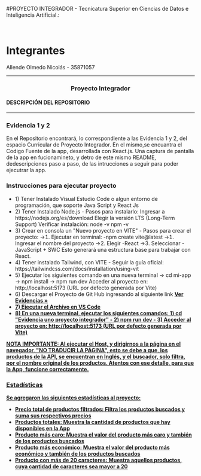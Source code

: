 #PROYECTO INTEGRADOR - Tecnicatura Superior en Ciencias de Datos e Inteligencia Artificial.: 

 <br />
    
# Integrantes

Allende Olmedo Nicolás - 35871057

<hr />

<h3 align="center">Proyecto Integrador</h3>

<h4><strong>DESCRIPCIÓN DEL REPOSITORIO</strong></h4>
<hr/>
<h3><strong> Evidencia 1 y 2</strong></h3>

<p> En el Repositorio encontrará, lo correspondiente a las Evidencia 1  y 2, del espacio Curricular de Proyecto Integrador. En el mismo,se encuantra el Codigo Fuente de la app, desarrollada con React.js. Una captura de pantalla de la app en fucionamineto, y detro de este mismo README, dedescripciones paso a paso, de las intrucciones a seguir para poder ejecutrar la app.</p>

<h3>Instrucciones para ejecutar proyecto</h3>

<ul>
  <li> 1) Tener Instalado Visual Estudio Code o algun entorno de programación, que soporte Java Script y React Js</li>
  <li> 2) Tener Instalado Node.js - Pasos para instalarlo:
 Ingresar a 
https://nodejs.org/es/download
 Elegir la versión LTS Long-Term Support)
 Verificar instalación:
 node -v
 npm -v </li> 
  <li> 3) Crear en consola un "Nuevo proyecto en VITE" -  Pasos para crear el proyecto:
 -> Ejecutar en terminal:
 -npm create vite@latest
 -> Ingresar el nombre del proyecto
 -> Elegir 
-React
 -> Seleccionar 
-JavaScript  SWC
 Esto generará una estructura base para trabajar con React. </li>
  <li> 4) Tener instalado Tailwind, con VITE -  Seguir la guía oficial: 
https://tailwindcss.com/docs/installation/using-vit </li>
  <li> 5) Ejecutar los siguientes comando en una nueva terminal 
  -> cd mi-app 
 -> npm install
 -> npm run dev
 Acceder al proyecto en:
 http://localhost:5173 (URL por defecto generada por Vite) </li>
  <li> 6) Descargar el Proyecto de Git Hub ingresando al siguiente link <a href="https://github.com/AllendeNicolas/Proyecto-Integrador-ISPC-2025/tree/main/Evidencias"><strong>Ver Evidencias »</strong</a> </li>
  <li> 7) Ejecutar el Archivo en VS Code</li>
  <li> 8) En una nueva terminal, ejecutar los siguientes comandos: 1) cd "Evidencia uno proyecto integrador" - 2) npm run dev - 3) Acceder al proyecto en:
 http://localhost:5173 (URL por defecto generada por Vite) </li>
</ul>

<p><strong>NOTA IMPORTANTE: Al ejecutar el Host, y dirigirnos a la página en el navegador, "NO TRADUCIR LA PÁGINA", esto se debe a que, los productos de la API, se encuentran en Inglés, y el buscador, solo filtra, por el nombre original de los productos. Atentos con ese detalle, para que la App, funcione correctamente.</strong></p>

<h3>Estadísticas</h3>

<p>Se agregaron las siguientes estadísticas al proyecto: 
<ul>
 <li>Precio total de productos filtrados: Filtra los productos buscados y suma sus respectivos precios</li>
 <li>Productos totales: Muestra la cantidad de productos que hay disponibles en la App</li> 
 <li>Producto más caro: Muestra el valor del producto más caro y también de los productos buscados</li>
 <li>Producto más económico: Muestra el valor del producto más económico y también de los productos buscados</li>
 <li>Producto con más de 20 caracteres: Muestra aquellos productos, cuya cantidad de caracteres sea mayor a 20</li>
</ul></p>


